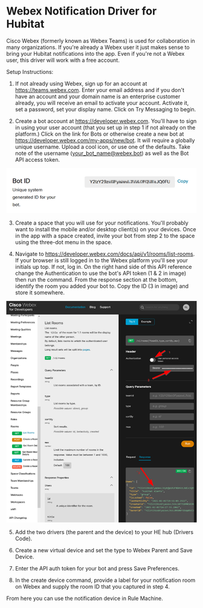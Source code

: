 # Webex Notification Driver for Hubitat

Cisco Webex (formerly known as Webex Teams) is used for collaboration in many organizations. If
you're already a Webex user it just makes sense to bring your Hubitat notifications into the app.
Even if you're not a Webex user, this driver will work with a free account. 

Setup Instructions:
1. If not already using Webex, sign up for an account at https://teams.webex.com. Enter your email
address and if you don't have an account and your domain name is an enterprise customer already, you
will receive an email to activate your account. Activate it, set a password, set your display name. 
Click on Try Messaging to begin. 

2. Create a bot account at https://developer.webex.com. You'll have to sign in using your user account
(that you set up in step 1 if not already on the platform.) Click on the link for Bots or otherwise
create a new bot at https://developer.webex.com/my-apps/new/bot. It will require a globally unique
username. Upload a cool icon, or use one of the defaults.  Take note of the username 
(your_bot_name@webex.bot) as well as the Bot API access token.

![bot API key](Bot-API-key.png)

3. Create a space that you will use for your notifications. You'll probably want to install the mobile 
and/or desktop client(s) on your devices. Once in the app with a space created, invite your bot from 
step 2 to the space using the three-dot menu in the space.

4. Navigate to https://developer.webex.com/docs/api/v1/rooms/list-rooms. If your browser is still 
logged in to the Webex platform you'll see your initials up top. If not, log in. On the right hand 
side of this API reference change the Authentication to use the bot's API token (1 & 2 in image)
then run the command. From the response section at the bottom, identify the room you added your 
bot to. Copy the ID (3 in image) and store it somewhere.

![Webex Room ID](Webex-API-room-ID.png)

5. Add the two drivers (the parent and the device) to your HE hub (Drivers Code).

6. Create a new virtual device and set the type to Webex Parent and Save Device.

7. Enter the API auth token for your bot and press Save Preferences.

8. In the create device command, provide a label for your notification room on Webex and supply the
room ID that you captured in step 4.

From here you can use the notification device in Rule Machine. 
